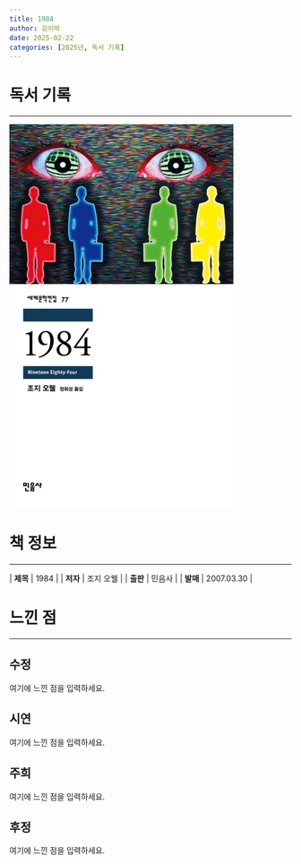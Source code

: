 ```yaml
---
title: 1984
author: 김이박
date: 2025-02-22
categories: [2025년, 독서 기록]
---
```


# **독서 기록**
---
![책 이미지](../assets/img/cover/book-006.jpg)

# **책 정보**
---

| **제목** | 1984  |
| **저자** | 조지 오웰    |
| **출판** | 민음사   |
| **발매** | 2007.03.30   |

# **느낀 점**
---
## **수정**
여기에 느낀 점을 입력하세요.

## **시연**  
여기에 느낀 점을 입력하세요.

## **주희**  
여기에 느낀 점을 입력하세요.

## **후정**  
여기에 느낀 점을 입력하세요.
